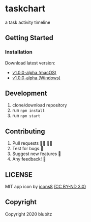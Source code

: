 # taskchart
a task activity timeline
## Getting Started
### Installation
Download latest version:
- [v1.0.0-alpha (macOS)](https://github.com/blubitz/taskchart/releases/download/v1.0.0-alpha/taskchart.app.zip)
- [v1.0.0-alpha (Windows)](https://github.com/blubitz/taskchart/releases/download/v1.0.0-alpha/taskchart-win.zip)
## Development
1. clone/download repository
2. run `npm install`
2. run `npm start`
## Contributing
1. Pull requests 👩‍💻 👨‍💻
2. Test for bugs 🐞
3. Suggest new features 🙌
4. Any feedback! 💬
## LICENSE
MIT
app icon by [icons8](https://icons8.com/) [(CC BY-ND 3.0)](https://www.creativecommons.org/licenses/by-nd/3.0/legalcode)
## Copyright
Copyright 2020 blubitz
